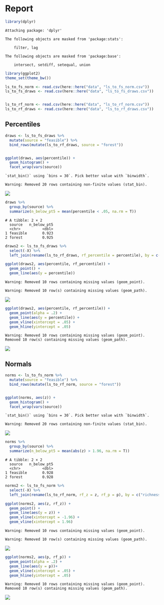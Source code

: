 Report
================

``` r
library(dplyr)
```


    Attaching package: 'dplyr'

    The following objects are masked from 'package:stats':

        filter, lag

    The following objects are masked from 'package:base':

        intersect, setdiff, setequal, union

``` r
library(ggplot2)
theme_set(theme_bw())

ls_to_fs_norm <- read.csv(here::here("data", "ls_to_fs_norm.csv"))
ls_to_fs_draws <- read.csv(here::here("data", "ls_to_fs_draws.csv"))


ls_to_rf_norm <- read.csv(here::here("data", "ls_to_rf_norm.csv"))
ls_to_rf_draws <- read.csv(here::here("data", "ls_to_rf_draws.csv"))
```

## Percentiles

``` r
draws <- ls_to_fs_draws %>%
  mutate(source = "feasible") %>%
  bind_rows(mutate(ls_to_rf_draws, source = "forest"))


ggplot(draws, aes(percentile)) +
  geom_histogram() +
  facet_wrap(vars(source))
```

    `stat_bin()` using `bins = 30`. Pick better value with `binwidth`.

    Warning: Removed 20 rows containing non-finite values (stat_bin).

![](report_files/figure-commonmark/unnamed-chunk-2-1.png)

``` r
draws %>%
  group_by(source) %>%
  summarize(n_below_pt5 = mean(percentile < .05, na.rm = T))
```

    # A tibble: 2 × 2
      source   n_below_pt5
      <chr>          <dbl>
    1 feasible       0.923
    2 forest         0.925

``` r
draws2 <- ls_to_fs_draws %>%
  select(-X) %>%
  left_join(rename(ls_to_rf_draws, rf_percentile = percentile), by = c("richness", "abundance", "hill1"))

ggplot(draws2, aes(percentile, rf_percentile)) +
  geom_point() +
  geom_line(aes(y = percentile))
```

    Warning: Removed 10 rows containing missing values (geom_point).

    Warning: Removed 10 row(s) containing missing values (geom_path).

![](report_files/figure-commonmark/unnamed-chunk-2-2.png)

``` r
ggplot(draws2, aes(percentile, rf_percentile)) +
  geom_point(alpha = .2) +
  geom_line(aes(y = percentile)) +
  geom_vline(xintercept = .05) +
  geom_hline(yintercept = .05)
```

    Warning: Removed 10 rows containing missing values (geom_point).
    Removed 10 row(s) containing missing values (geom_path).

![](report_files/figure-commonmark/unnamed-chunk-2-3.png)

## Normals

``` r
norms <- ls_to_fs_norm %>%
  mutate(source = "feasible") %>%
  bind_rows(mutate(ls_to_rf_norm, source = "forest"))


ggplot(norms, aes(z)) +
  geom_histogram() +
  facet_wrap(vars(source))
```

    `stat_bin()` using `bins = 30`. Pick better value with `binwidth`.

    Warning: Removed 20 rows containing non-finite values (stat_bin).

![](report_files/figure-commonmark/unnamed-chunk-3-1.png)

``` r
norms %>%
  group_by(source) %>%
  summarize(n_below_pt5 = mean(abs(z) > 1.96, na.rm = T))
```

    # A tibble: 2 × 2
      source   n_below_pt5
      <chr>          <dbl>
    1 feasible       0.928
    2 forest         0.928

``` r
norms2 <- ls_to_fs_norm %>%
  select(-X) %>%
  left_join(rename(ls_to_rf_norm, rf_z = z, rf_p = p), by = c("richness", "abundance", "hill1"))

ggplot(norms2, aes(z, rf_z)) +
  geom_point() +
  geom_line(aes(y = z)) +
  geom_vline(xintercept = -1.96) +
  geom_vline(xintercept = 1.96)
```

    Warning: Removed 10 rows containing missing values (geom_point).

    Warning: Removed 10 row(s) containing missing values (geom_path).

![](report_files/figure-commonmark/unnamed-chunk-3-2.png)

``` r
ggplot(norms2, aes(p, rf_p)) +
  geom_point(alpha = .2) +
  geom_line(aes(y = p))+
  geom_vline(xintercept = .05) +
  geom_hline(yintercept = .05)
```

    Warning: Removed 10 rows containing missing values (geom_point).
    Removed 10 row(s) containing missing values (geom_path).

![](report_files/figure-commonmark/unnamed-chunk-3-3.png)
